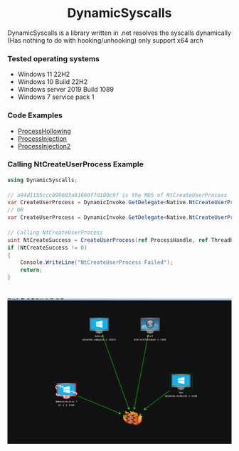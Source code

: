 <h1 align="center">
DynamicSyscalls
</h1>


DynamicSyscalls is a library written in .net resolves the syscalls dynamically (Has nothing to do with hooking/unhooking) only support x64 arch
 
### Tested operating systems 
- Windows 11 22H2
- Windows 10 Build 22H2
- Windows server 2019 Build 1089
- Windows 7 service pack 1

### Code Examples
* [ProcessHollowing](Examples/ProcessHollowing)
* [ProcessInjection](Examples/ProcessInjection)
* [ProcessInjection2](Examples/ProcessInjection2)


### Calling NtCreateUserProcess Example
```csharp
using DynamicSyscalls;

// a94d1155ccc099603a91660f7d100c9f is the MD5 of NtCreateUserProcess
var CreateUserProcess = DynamicInvoke.GetDelegate<Native.NtCreateUserProcess>("a94d1155ccc099603a91660f7d100c9f", true);
// OR
var CreateUserProcess = DynamicInvoke.GetDelegate<Native.NtCreateUserProcess>("NtCreateUserProcess", false);

// Calling NtCreateUserProcess
uint NtCreateSuccess = CreateUserProcess(ref ProcessHandle, ref ThreadHandle, Native.PROCESS_ALL_ACCESS, Native.THREAD_ALL_ACCESS, IntPtr.Zero, IntPtr.Zero, 0, Native.THREAD_CREATE_FLAGS_CREATE_SUSPENDED, pProcessParams, ref info, ref attributeList);
if (NtCreateSuccess != 0)
{
    Console.WriteLine("NtCreateUserProcess Failed");
    return;
}

```

<h1 align="center">
<img src="images/image1.png"><br>
</h1>

